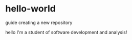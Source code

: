 # hello-world
guide creating a new repository

hello I'm a student of software development and analysis!
